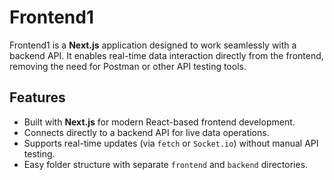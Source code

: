 # Frontend1

Frontend1 is a **Next.js** application designed to work seamlessly with a backend API. It enables real-time data interaction directly from the frontend, removing the need for Postman or other API testing tools.

## Features

- Built with **Next.js** for modern React-based frontend development.
- Connects directly to a backend API for live data operations.
- Supports real-time updates (via `fetch` or `Socket.io`) without manual API testing.
- Easy folder structure with separate `frontend` and `backend` directories.
